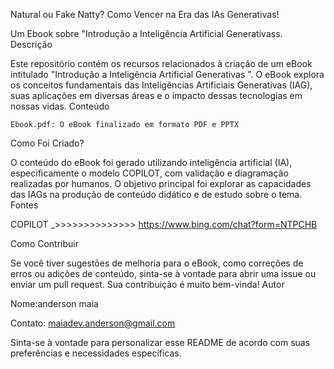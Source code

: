 Natural ou Fake Natty? Como Vencer na Era das IAs Generativas!

Um Ebook sobre "Introdução a Inteligência Artificial Generativass.
Descrição

Este repositório contém os recursos relacionados à criação de um eBook intitulado "Introdução a Inteligência Artificial Generativas ". O eBook explora os conceitos fundamentais das Inteligências Artificiais Generativas (IAG), suas aplicações em diversas áreas e o impacto dessas tecnologias em nossas vidas.
Conteúdo

    Ebook.pdf: O eBook finalizado em formato PDF e PPTX

Como Foi Criado?

O conteúdo do eBook foi gerado utilizando inteligência artificial (IA), especificamente o modelo COPILOT, com validação e diagramação realizadas por humanos. O objetivo principal foi explorar as capacidades das IAGs na produção de conteúdo didático e de estudo sobre o tema. Fontes

   COPILOT _>>>>>>>>>>>>>> https://www.bing.com/chat?form=NTPCHB
    

Como Contribuir

Se você tiver sugestões de melhoria para o eBook, como correções de erros ou adições de conteúdo, sinta-se à vontade para abrir uma issue ou enviar um pull request. Sua contribuição é muito bem-vinda!
Autor

Nome:anderson maia

Contato: maiadev.anderson@gmail.com

Sinta-se à vontade para personalizar esse README de acordo com suas preferências e necessidades específicas.

